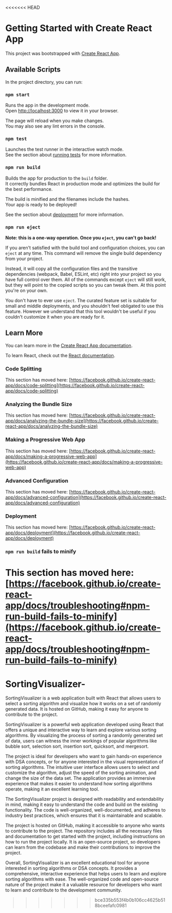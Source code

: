 <<<<<<< HEAD
# Getting Started with Create React App

This project was bootstrapped with [Create React App](https://github.com/facebook/create-react-app).

## Available Scripts

In the project directory, you can run:

### `npm start`

Runs the app in the development mode.\
Open [http://localhost:3000](http://localhost:3000) to view it in your browser.

The page will reload when you make changes.\
You may also see any lint errors in the console.

### `npm test`

Launches the test runner in the interactive watch mode.\
See the section about [running tests](https://facebook.github.io/create-react-app/docs/running-tests) for more information.

### `npm run build`

Builds the app for production to the `build` folder.\
It correctly bundles React in production mode and optimizes the build for the best performance.

The build is minified and the filenames include the hashes.\
Your app is ready to be deployed!

See the section about [deployment](https://facebook.github.io/create-react-app/docs/deployment) for more information.

### `npm run eject`

**Note: this is a one-way operation. Once you `eject`, you can't go back!**

If you aren't satisfied with the build tool and configuration choices, you can `eject` at any time. This command will remove the single build dependency from your project.

Instead, it will copy all the configuration files and the transitive dependencies (webpack, Babel, ESLint, etc) right into your project so you have full control over them. All of the commands except `eject` will still work, but they will point to the copied scripts so you can tweak them. At this point you're on your own.

You don't have to ever use `eject`. The curated feature set is suitable for small and middle deployments, and you shouldn't feel obligated to use this feature. However we understand that this tool wouldn't be useful if you couldn't customize it when you are ready for it.

## Learn More

You can learn more in the [Create React App documentation](https://facebook.github.io/create-react-app/docs/getting-started).

To learn React, check out the [React documentation](https://reactjs.org/).

### Code Splitting

This section has moved here: [https://facebook.github.io/create-react-app/docs/code-splitting](https://facebook.github.io/create-react-app/docs/code-splitting)

### Analyzing the Bundle Size

This section has moved here: [https://facebook.github.io/create-react-app/docs/analyzing-the-bundle-size](https://facebook.github.io/create-react-app/docs/analyzing-the-bundle-size)

### Making a Progressive Web App

This section has moved here: [https://facebook.github.io/create-react-app/docs/making-a-progressive-web-app](https://facebook.github.io/create-react-app/docs/making-a-progressive-web-app)

### Advanced Configuration

This section has moved here: [https://facebook.github.io/create-react-app/docs/advanced-configuration](https://facebook.github.io/create-react-app/docs/advanced-configuration)

### Deployment

This section has moved here: [https://facebook.github.io/create-react-app/docs/deployment](https://facebook.github.io/create-react-app/docs/deployment)

### `npm run build` fails to minify

This section has moved here: [https://facebook.github.io/create-react-app/docs/troubleshooting#npm-run-build-fails-to-minify](https://facebook.github.io/create-react-app/docs/troubleshooting#npm-run-build-fails-to-minify)
=======
# SortingVisualizer-
SortingVisualizer is a web application built with React that allows users to select a sorting algorithm and visualize how it works on a set of randomly generated data. It is hosted on GitHub, making it easy for anyone to contribute to the project.

SortingVisualizer is a powerful web application developed using React that offers a unique and interactive way to learn and explore various sorting algorithms. By visualizing the process of sorting a randomly generated set of data, users can witness the inner workings of popular algorithms like bubble sort, selection sort, insertion sort, quicksort, and mergesort.

The project is ideal for developers who want to gain hands-on experience with DSA concepts, or for anyone interested in the visual representation of sorting algorithms. The intuitive user interface allows users to select and customize the algorithm, adjust the speed of the sorting animation, and change the size of the data set. The application provides an immersive experience that makes it easier to understand how sorting algorithms operate, making it an excellent learning tool.

The SortingVisualizer project is designed with readability and extendability in mind, making it easy to understand the code and build on the existing functionality. The code is well-organized, well-documented, and adheres to industry best practices, which ensures that it is maintainable and scalable.

The project is hosted on GitHub, making it accessible to anyone who wants to contribute to the project. The repository includes all the necessary files and documentation to get started with the project, including instructions on how to run the project locally. It is an open-source project, so developers can learn from the codebase and make their contributions to improve the project.

Overall, SortingVisualizer is an excellent educational tool for anyone interested in sorting algorithms or DSA concepts. It provides a comprehensive, interactive experience that helps users to learn and explore sorting algorithms with ease. The well-organized code and open-source nature of the project make it a valuable resource for developers who want to learn and contribute to the development community.
>>>>>>> bce335b553f4b0b106cc4625b518bceefafc0981

